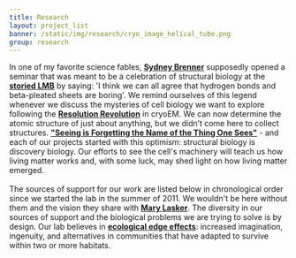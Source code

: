 ```yaml
---
title: Research
layout: project_list
banner: /static/img/research/cryo_image_helical_tube.png
group: research
---
```


In one of my favorite science fables, **[Sydney Brenner](https://en.wikipedia.org/wiki/Sydney_Brenner)** supposedly opened a seminar that was meant to be a celebration of structural biology at the **[storied LMB](https://en.wikipedia.org/wiki/Laboratory_of_Molecular_Biology)** by saying: 'I think we can all agree that hydrogen bonds and beta-pleated sheets are boring'. We remind ourselves of this legend whenever we discuss the mysteries of cell biology we want to explore following the **[Resolution Revolution](http://www.nature.com/news/the-revolution-will-not-be-crystallized-a-new-method-sweeps-through-structural-biology-1.18335)** in cryoEM. We can now determine the atomic structure of just about anything, but we didn’t come here to collect structures. **["Seeing is Forgetting the Name of the Thing One Sees"](https://www.amazon.com/Seeing-Forgetting-Name-Thing-Sees/dp/0520049209/ref=pd_lpo_sbs_14_t_0?_encoding=UTF8&psc=1&refRID=X1XJJQ0FF6GRVDMQ638H)** - and each of our projects started with this optimism: structural biology is discovery biology. Our efforts to see the cell's machinery will teach us how living matter works and, with some luck, may shed light on how living matter emerged. <br>
<br>
The sources of support for our work are listed below in chronological order since we started the lab in the summer of 2011. We wouldn't be here without them and the vision they share with **[Mary Lasker](https://en.wikiquote.org/wiki/Mary_Lasker)**. The diversity in our sources of support and the biological problems we are trying to solve is by design. Our lab believes in **[ecological edge effects](https://en.wikipedia.org/wiki/Edge_effects)**: increased imagination, ingenuity, and alternatives in communities that have adapted to survive within two or more habitats.
